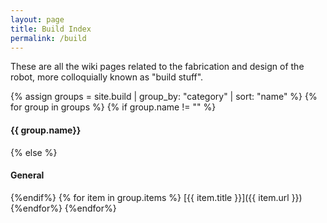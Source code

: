 ```yaml
---
layout: page
title: Build Index
permalink: /build
---
```


These are all the wiki pages related to the fabrication and design of the robot, more colloquially known as "build stuff".

{% assign groups = site.build | group_by: "category" | sort: "name" %}
{% for group in groups %}
{% if group.name != "" %}
#### {{ group.name}}
{% else %}
#### General
{%endif%}
{% for item in group.items %}
[{{ item.title }}]({{ item.url }})
{%endfor%}
{%endfor%}
